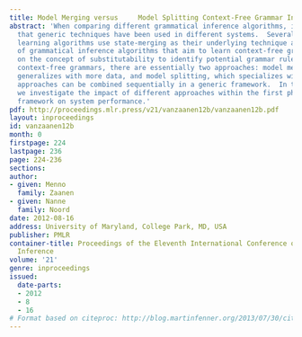 ```yaml
---
title: Model Merging versus     Model Splitting Context-Free Grammar Induction
abstract: 'When comparing different grammatical inference algorithms, it becomes evident
  that generic techniques have been used in different systems.  Several finite-state
  learning algorithms use state-merging as their underlying technique and a collection
  of grammatical inference algorithms that aim to learn context-free grammars build
  on the concept of substitutability to identify potential grammar rules. When learning
  context-free grammars, there are essentially two approaches: model merging, which
  generalizes with more data, and model splitting, which specializes with more data.  Both
  approaches can be combined sequentially in a generic framework.  In this article,
  we investigate the impact of different approaches within the first phase of the
  framework on system performance.'
pdf: http://proceedings.mlr.press/v21/vanzaanen12b/vanzaanen12b.pdf
layout: inproceedings
id: vanzaanen12b
month: 0
firstpage: 224
lastpage: 236
page: 224-236
sections: 
author:
- given: Menno
  family: Zaanen
- given: Nanne
  family: Noord
date: 2012-08-16
address: University of Maryland, College Park, MD, USA
publisher: PMLR
container-title: Proceedings of the Eleventh International Conference on Grammatical
  Inference
volume: '21'
genre: inproceedings
issued:
  date-parts:
  - 2012
  - 8
  - 16
# Format based on citeproc: http://blog.martinfenner.org/2013/07/30/citeproc-yaml-for-bibliographies/
---
```

